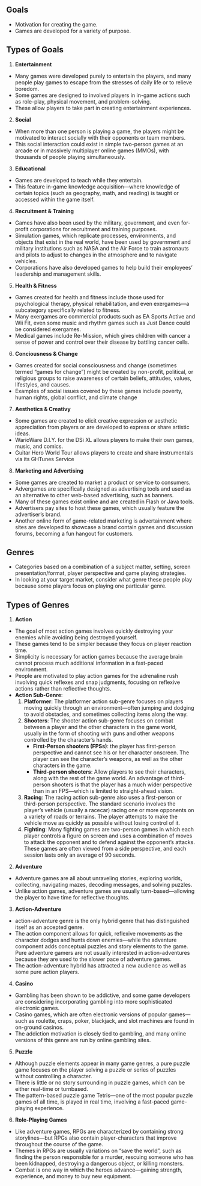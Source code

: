 ## Goals
- Motivation for creating the game.
- Games are developed for a variety of purpose.

## Types of Goals
1. **Entertainment**
 - Many games were developed purely to entertain the players, and many people play games to escape from the stresses of daily life or to relieve boredom.
 - Some games are designed to involved players in in-game actions such as role-play, physical movement, and problem-solving.
 - These allow players to take part in creating entertainment experiences.
2. **Social**
 -  When more than one person is playing a game, the players might be motivated to interact socially with their opponents or team members.
 -  This social interaction could exist in simple two-person games at an arcade or in massively multiplayer online games (MMOs), with thousands of people playing simultaneously.
3. **Educational**
 - Games are developed to teach while they entertain.
 - This feature in-game knowledge acquisition—where knowledge of certain topics (such as geography, math, and reading) is taught or accessed within the game itself.
4. **Recruitment & Training**
 - Games have also been used by the military, government, and even for-profit corporations for recruitment and training purposes.
 - Simulation games, which replicate processes, environments, and objects that exist in the real world, have been used by government and military institutions such as NASA and the Air Force to train astronauts and pilots to adjust to changes in the atmosphere and to navigate vehicles.
 - Corporations have also developed games to help build their employees’ leadership and management skills.
5. **Health & Fitness**
 - Games created for health and fitness include those used for psychological therapy, physical rehabilitation, and even exergames—a subcategory specifically related to fitness.
 - Many exergames are commercial products such as EA Sports Active and Wii Fit, even some music and rhythm games such as Just Dance could be considered exergames.
 - Medical games include Re-Mission, which gives children with cancer a sense of power and control over their disease by battling cancer cells.
6. **Conciousness & Change**
 - Games created for social consciousness and change (sometimes termed “games for change”) might be created by non-profit, political, or religious groups to raise awareness of certain beliefs, attitudes, values, lifestyles, and causes.
 - Examples of social issues covered by these games include poverty, human rights, global conflict, and climate change
7. **Aesthetics & Creativy**
 - Some games are created to elicit creative expression or aesthetic appreciation from players or are developed to express or share artistic ideas.
 - WarioWare D.I.Y. for the DSi XL allows players to make their own games, music, and comics.
 - Guitar Hero World Tour allows players to create and share instrumentals via its GHTunes Service
8. **Marketing and Advertising**
 - Some games are created to market a product or service to consumers.
 - Advergames are specifically designed as advertising tools and used as an alternative to other web-based advertising, such as banners.
 - Many of these games exist online and are created in Flash or Java tools.
 - Advertisers pay sites to host these games, which usually feature the advertiser’s brand.
 - Another online form of game-related marketing is advertainment where sites are developed to showcase a brand contain games and discussion forums, becoming a fun hangout for customers.

## Genres
- Categories based on a combination of a subject matter, setting, screen presentation/format, player perspective and game playing strategies.
- In looking at your target market, consider what genre these people play because some players focus on playing one particular genre.

## Types of Genres
1. **Action**
 - The goal of most action games involves quickly destroying your enemies while avoiding being destroyed yourself.
 - These games tend to be simpler because they focus on player reaction time.
 - Simplicity is necessary for action games because the average brain cannot process much additional information in a fast-paced environment.
 - People are motivated to play action games for the adrenaline rush involving quick reflexes and snap judgments, focusing on reflexive actions rather than reflective thoughts.
 - **Action Sub-Genre**:
   1. **Platformer**: The platformer action sub-genre focuses on players moving quickly through an environment—often jumping and dodging to avoid obstacles, and sometimes collecting items along the way.
   2. **Shooters**: The shooter action sub-genre focuses on combat between a player and the other characters in the game world, usually in the form of shooting with guns and other weapons controlled by the character’s hands.
      - **First-Person shooters (FPSs)**: the player has first-person perspective and cannot see his or her character onscreen. The player can see the character’s weapons, as well as the other characters in the game.
      - **Third-person shooters**: Allow players to see their characters, along with the rest of the game world. An advantage of third-person shooters is that the player has a much wider perspective than in an FPS—which is limited to straight-ahead vision.
   3. **Racing**: The racing action sub-genre also uses a first-person or third-person perspective. The standard scenario involves the player’s vehicle (usually a racecar) racing one or more opponents on a variety of roads or terrains. The player attempts to make the vehicle move as quickly as possible without losing control of it.
   4. **Fighting**: Many fighting games are two-person games in which each player controls a figure on screen and uses a combination of moves to attack the opponent and to defend against the opponent’s attacks. These games are often viewed from a side perspective, and each session lasts only an average of 90 seconds.
2. **Adventure**
 - Adventure games are all about unraveling stories, exploring worlds, collecting, navigating mazes, decoding messages, and solving puzzles.
 - Unlike action games, adventure games are usually turn-based—allowing the player to have time for reflective thoughts.
3. **Action-Adventure**
 - action-adventure genre is the only hybrid genre that has distinguished itself as an accepted genre.
 - The action component allows for quick, reflexive movements as the character dodges and hunts down enemies—while the adventure component adds conceptual puzzles and story elements to the game. Pure adventure gamers are not usually interested in action-adventures because they are used to the slower pace of adventure games.
 - The action-adventure hybrid has attracted a new audience as well as some pure action players.
4. **Casino**
 - Gambling has been shown to be addictive, and some game developers are considering incorporating gambling into more sophisticated electronic games.
 - Casino games, which are often electronic versions of popular games—such as roulette, craps, poker, blackjack, and slot machines are found in on-ground casinos.
 - The addiction motivation is closely tied to gambling, and many online versions of this genre are run by online gambling sites.
5. **Puzzle**
 - Although puzzle elements appear in many game genres, a pure puzzle game focuses on the player solving a puzzle or series of puzzles without controlling a character.
 - There is little or no story surrounding in puzzle games, which can be either real-time or turnbased.
 - The pattern-based puzzle game Tetris—one of the most popular puzzle games of all time, is played in real time, involving a fast-paced game-playing experience.
6. **Role-Playing Games**
 - Like adventure games, RPGs are characterized by containing strong storylines—but RPGs also contain player-characters that improve throughout the course of the game.
 - Themes in RPGs are usually variations on “save the world”, such as finding the person responsible for a murder, rescuing someone who has been kidnapped, destroying a dangerous object, or killing monsters.
 - Combat is one way in which the heroes advance—gaining strength, experience, and money to buy new equipment.
